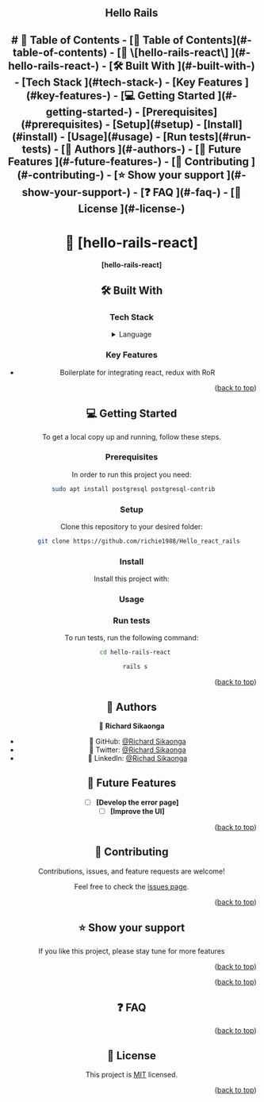 <div align="center">

<h2>  Hello Rails <h2>
# 📗 Table of Contents
- [📗 Table of Contents](#-table-of-contents)
- [📖 \[hello-rails-react\] ](#-hello-rails-react-)
  - [🛠 Built With ](#-built-with-)
    - [Tech Stack ](#tech-stack-)
    - [Key Features ](#key-features-)
  - [💻 Getting Started ](#-getting-started-)
    - [Prerequisites](#prerequisites)
    - [Setup](#setup)
    - [Install](#install)
    - [Usage](#usage)
    - [Run tests](#run-tests)
  - [👥 Authors ](#-authors-)
  - [🔭 Future Features ](#-future-features-)
  - [🤝 Contributing ](#-contributing-)
  - [⭐️ Show your support ](#️-show-your-support-)
  - [❓ FAQ ](#-faq-)
  - [📝 License ](#-license-)

<!-- PROJECT DESCRIPTION -->

# 📖 [hello-rails-react] <a name="about-project"></a>

**[hello-rails-react]**

## 🛠 Built With <a name="built-with"></a>

### Tech Stack <a name="tech-stack"></a>

<details>
<summary>Language</summary>
  <ul>
    <li><a href="https://www.ruby-lang.org/">Ruby</a></li>
    <li><a href="https://rubyonrails.org/">Rails</a></li>
  </ul>
</details>

### Key Features <a name="key-features"></a>

- Boilerplate for integrating react, redux with RoR

<p align="right">(<a href="#readme-top">back to top</a>)</p>

## 💻 Getting Started <a name="getting-started"></a>

To get a local copy up and running, follow these steps.

### Prerequisites

In order to run this project you need:


```sh
 sudo apt install postgresql postgresql-contrib
```

### Setup

Clone this repository to your desired folder:

``` sh
    git clone https://github.com/richie1988/Hello_react_rails
```

### Install

Install this project with:

### Usage
### Run tests

To run tests, run the following command:
``` sh
  cd hello-rails-react
```
``` sh
  rails s
```

<p align="right">(<a href="#readme-top">back to top</a>)</p>


## 👥 Authors <a name="authors"></a>

👤 **Richard Sikaonga**

- 👤 GitHub: [@Richard Sikaonga](https://github.com/richie1988)
- 👤 Twitter: [@Richard Sikaonga](https://twitter.com/RichardSikao)
- 👤 LinkedIn: [@Richad Sikaonga](https://www.linkedin.com/in/richard-sikaonga-039940275/)

## 🔭 Future Features <a name="future-features"></a>

- [ ] **[Develop the error page]**
- [ ] **[Improve the UI]**

<p align="right">(<a href="#readme-top">back to top</a>)</p>

## 🤝 Contributing <a name="contributing"></a>

Contributions, issues, and feature requests are welcome!

Feel free to check the [issues page](https://github.com/richie1988/Hello_react_rails/issues).

<p align="right">(<a href="#readme-top">back to top</a>)</p>


## ⭐️ Show your support <a name="support"></a>

If you like this project, please stay tune for more features

<p align="right">(<a href="#readme-top">back to top</a>)</p>

<p align="right">(<a href="#readme-top">back to top</a>)</p>

<!-- FAQ (optional) -->

## ❓ FAQ <a name="faq"></a>

<p align="right">(<a href="#readme-top">back to top</a>)</p>

<!-- LICENSE -->

## 📝 License <a name="license"></a>

This project is [MIT](./LICENSE) licensed.

<p align="right">(<a href="#readme-top">back to top</a>)</p>
